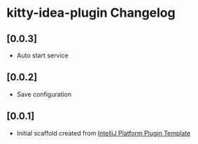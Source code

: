 <!-- Keep a Changelog guide -> https://keepachangelog.com -->

# kitty-idea-plugin Changelog

## [0.0.3]

- Auto start service

## [0.0.2]

- Save configuration

## [0.0.1]

- Initial scaffold created
  from [IntelliJ Platform Plugin Template](https://github.com/JetBrains/intellij-platform-plugin-template)
